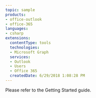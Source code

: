 ```yaml
---
topic: sample
products:
- office-outlook
- office-365
languages:
- csharp
extensions:
  contentType: tools
  technologies:
  - Microsoft Graph
  services:
  - Outlook
  - Users
  - Office 365
  createdDate: 6/29/2018 1:08:28 PM
---
```

Please refer to the Getting Started guide.